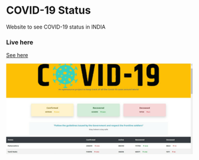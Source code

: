 # COVID-19 Status
Website to see COVID-19 status in INDIA

### Live here
[See here](http://coronastatus.rf.gd/)

![COVID-19 Status](https://github.com/ashfreakingoyal/coronastatus/blob/master/images/covid.jpeg)

